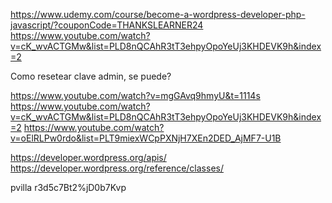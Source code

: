 https://www.udemy.com/course/become-a-wordpress-developer-php-javascript/?couponCode=THANKSLEARNER24
https://www.youtube.com/watch?v=cK_wvACTGMw&list=PLD8nQCAhR3tT3ehpyOpoYeUj3KHDEVK9h&index=2

Como resetear clave admin, se puede?

https://www.youtube.com/watch?v=mgGAvq9hmyU&t=1114s
https://www.youtube.com/watch?v=cK_wvACTGMw&list=PLD8nQCAhR3tT3ehpyOpoYeUj3KHDEVK9h&index=2
https://www.youtube.com/watch?v=oElRLPw0rdo&list=PLT9miexWCpPXNjH7XEn2DED_AjMF7-U1B


https://developer.wordpress.org/apis/
https://developer.wordpress.org/reference/classes/

pvilla
r3d5c7Bt2%jD0b7Kvp